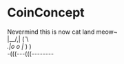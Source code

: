 # CoinConcept
Nevermind this is now cat land meow~ <br />
    |\__/,|   (`\                 <br />
  _.|o o  |_   ) )                <br />
-(((---(((--------                <br />
